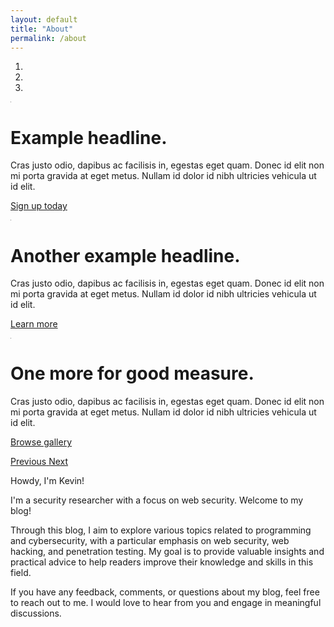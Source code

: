 ```yaml
---
layout: default
title: "About"
permalink: /about
---
```


<div id="myCarousel" class="carousel slide" data-ride="carousel">
    <ol class="carousel-indicators">
        <li data-target="#myCarousel" data-slide-to="0" class="active"></li>
        <li data-target="#myCarousel" data-slide-to="1"></li>
        <li data-target="#myCarousel" data-slide-to="2"></li>
    </ol>
    <div class="carousel-inner">
        <div class="carousel-item active">
            <img class="first-slide" src="data:image/gif;base64,R0lGODlhAQABAIAAAHd3dwAAACH5BAAAAAAALAAAAAABAAEAAAICRAEAOw==" alt="First slide">
            <div class="container">
                <div class="carousel-caption text-left">
                    <h1>Example headline.</h1>
                    <p>Cras justo odio, dapibus ac facilisis in, egestas eget quam. Donec id elit non mi porta gravida at eget metus. Nullam id dolor id nibh ultricies vehicula ut id elit.</p>
                    <p><a class="btn btn-lg btn-primary" href="#" role="button">Sign up today</a></p>
                </div>
            </div>
        </div>
        <div class="carousel-item">
            <img class="second-slide" src="data:image/gif;base64,R0lGODlhAQABAIAAAHd3dwAAACH5BAAAAAAALAAAAAABAAEAAAICRAEAOw==" alt="Second slide">
            <div class="container">
                <div class="carousel-caption">
                    <h1>Another example headline.</h1>
                    <p>Cras justo odio, dapibus ac facilisis in, egestas eget quam. Donec id elit non mi porta gravida at eget metus. Nullam id dolor id nibh ultricies vehicula ut id elit.</p>
                    <p><a class="btn btn-lg btn-primary" href="#" role="button">Learn more</a></p>
                </div>
            </div>
        </div>
        <div class="carousel-item">
            <img class="third-slide" src="data:image/gif;base64,R0lGODlhAQABAIAAAHd3dwAAACH5BAAAAAAALAAAAAABAAEAAAICRAEAOw==" alt="Third slide">
            <div class="container">
                <div class="carousel-caption text-right">
                    <h1>One more for good measure.</h1>
                    <p>Cras justo odio, dapibus ac facilisis in, egestas eget quam. Donec id elit non mi porta gravida at eget metus. Nullam id dolor id nibh ultricies vehicula ut id elit.</p>
                    <p><a class="btn btn-lg btn-primary" href="#" role="button">Browse gallery</a></p>
                </div>
            </div>
        </div>
    </div>
    <a class="carousel-control-prev" href="#myCarousel" role="button" data-slide="prev">
        <span class="carousel-control-prev-icon" aria-hidden="true"></span>
        <span class="sr-only">Previous</span>
    </a>
    <a class="carousel-control-next" href="#myCarousel" role="button" data-slide="next">
        <span class="carousel-control-next-icon" aria-hidden="true"></span>
        <span class="sr-only">Next</span>
    </a>
</div>

<main class="container" role="main">
    <p>Howdy, I'm Kevin!</p>
    <p>I'm a security researcher with a focus on web security. Welcome to my blog!</p>
    <p>Through this blog, I aim to explore various topics related to programming and cybersecurity, with a particular emphasis on web security, web hacking, and penetration testing. My goal is to provide valuable insights and practical advice to help readers improve their knowledge and skills in this field.</p>
    <p>If you have any feedback, comments, or questions about my blog, feel free to reach out to me. I would love to hear from you and engage in meaningful discussions.</p>
</main>